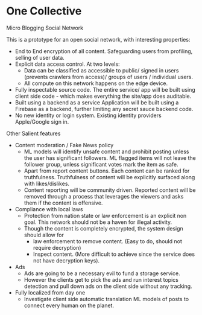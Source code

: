# One Collective

Micro Blogging Social Network

This is a prototype for an open social network, with interesting properties: 
- End to End encryption of all content. Safeguarding users from profiling, selling of user data.
- Explicit data access control.
  At two levels:
    - Data can be classified as accessible to public/ signed in users (prevents crawlers from access)/ groups of users / individual users.
    - All compute on this network happens on the edge device.
- Fully inspectable source code. 
  The entire service/ app will be built using client side code - which makes everything the site/app does auditable. 
- Built using a backend as a service
  Application will be built using a Firebase as a backend, further limiting any secret sauce backend code.
- No new identity or login system. Existing identity providers Apple/Google sign in.

Other Salient features
- Content moderation / Fake News policy
   - ML models will identify unsafe content and prohibit posting unless the user has significant followers. ML flagged items will not leave the follower group, 
     unless significant votes mark the item as safe.
   - Apart from report content buttons. Each content can be ranked for truthfulness. Truthfulness of content will be explicitly surfaced along with likes/dislikes.
   - Content reporting will be community driven. Reported content will be removed through a process that leverages the viewers and asks them if the content is offensive.
- Compliance with local laws
   - Protection from nation state or law enforcement is an explicit non goal. This network should not be a haven for illegal activity. 
   - Though the content is completely encrypted, the system design should allow for
      - law enforcement to remove content. (Easy to do, should not require decryption)
      - Inspect content. (More difficult to achieve since the service does not have decryption keys).
- Ads
  - Ads are going to be a necessary evil to fund a storage service. 
  - However the clients get to pick the ads and run interest topics detection and pull down ads on the client side without any tracking.  
- Fully localized from day one
    - Investigate client side automatic translation ML models of posts to connect every human on the planet.
